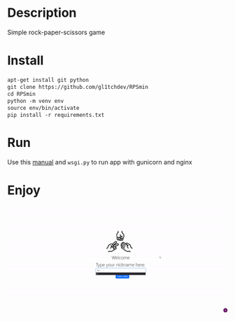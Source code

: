 # Description
Simple rock-paper-scissors game

# Install
```
apt-get install git python
git clone https://github.com/gl1tchdev/RPSmin
cd RPSmin
python -m venv env
source env/bin/activate
pip install -r requirements.txt
```
# Run
Use this [manual](htps://www.digitalocean.com/community/tutorials/how-to-serve-flask-applications-with-gunicorn-and-nginx-on-ubuntu-22-04#step-2-creating-a-python-virtual-environment) and ```wsgi.py``` to run app with gunicorn and nginx
# Enjoy
![](https://github.com/gl1tchdev/RPSmin/blob/master/demo.gif)
